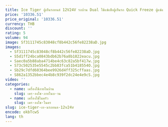 ```yaml
---
title: Ice Tiger ตู้เย็นรถยนต์ 12V24V รถบ้าน Dual ใช้แช่แข็งตู้เย็นรถ Quick Freeze ตู้แช่แข็งขนาดเล็ก CL30 ลิตร CL40 CL50
price: '10336.51'
price_original: '10336.51'
currency: THB
discount: ''
rating: 5
volume: 94
image: Sf3111745c83048cf8b442c56fe82238aD.jpg
images:
  - Sf3111745c83048cf8b442c56fe82238aD.jpg
  - S5d1ff24bca0843bdb62b76a8b1822eacu.jpg
  - Saec0a5b88aba4714be4c63c82a5bf417w.jpg
  - S73c502535e5545c2bb83fca51b418554O.jpg
  - Sb29c7dfd60364bee9926d4ff325cffaas.jpg
  - S862a1352bbec4e4b8c939f2dc24e4e9cS.jpg
video: ''
categories:
  - name: เครื่องใช้ภายในบ้าน
    slug: เคร-องใช-ภายในบ-าน
  - name: เครื่องใช้ในครัว
    slug: เคร-องใช-ในคร
slug: ice-tiger-เย-นรถยนต-12v24v
encode: okbTcwS
lang: th
---
```

  